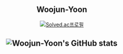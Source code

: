
<div align="center">
  
  ## Woojun-Yoon 
  [![Solved.ac프로필](http://mazassumnida.wtf/api/mini/generate_badge?boj=dbsdnwns11)](https://solved.ac/dbsdnwns11)
  
  ![Woojun-Yoon's GitHub stats](https://github-readme-stats-yoon-woo-juns-projects.vercel.app/api?username=Woojun-Yoon&hide=stars,contribs&count_private=true&show_icons=true&&theme=dark)
  ---
</div>
